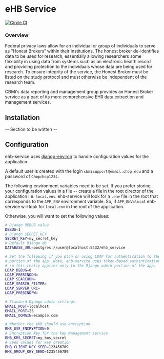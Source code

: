 # eHB Service

[![Circle CI](https://circleci.com/gh/chop-dbhi/ehb-service/tree/master.svg?style=svg)](https://circleci.com/gh/chop-dbhi/ehb-service/tree/master)

### Overview
Federal privacy laws allow for an individual or group of individuals to serve
as "Honest Brokers" within their institutions. The honest broker de-identifies
data to be used for research, essentially allowing researchers some flexibility
in using data from systems such as an electronic health record and providing
protection to the individuals whose data are being used for research. To ensure
integrity of the service, the Honest Broker must be listed on the study protocol
and must otherwise be independent of the research team.

CBMi's data reporting and management group provides an Honest Broker service as
a part of its more comprehensive EHR data extraction and management services.

## Installation

-- Section to be written --


## Configuration

ehb-service uses [django-environ](https://github.com/joke2k/django-environ) to handle configuration values for the application.

A default user is created with the login `cbmisupport@email.chop.edu` and a password of `Chopchop1234`.

The following environment variables need to be set. If you prefer storing your configuration values in a file -- create a file in the root director of the application i.e. `local.env`. ehb-service will look for a `.env` file in the root that corresponds to the `APP_ENV` environment variable. So, if `APP_ENV=local` ehb-service will look for `local.env` in the root of the application.

Otherwise, you will want to set the following values:

```bash
# Django DEBUG value
DEBUG=1
# Django SECRET_KEY
SECRET_KEY=my_secret_key
# Default Django db
DATABASE_URL=postgres://user@localhost:5432/ehb_service

# Set the following if you plan on using LDAP for authentication to the admin
# portion of the app. Note, ehb-service uses token-based authentication
# so this really applies only to the Django admin portion of the app.
LDAP_DEBUG=0
LDAP_PREBINDDN=
LDAP_SEARCHDN=
LDAP_SEARCH_FILTER=
LDAP_SERVER_URI=
LDAP_PREBINDPW=

# Standard Django admin settings
EMAIL_HOST=localhost
EMAIL_PORT=25
EMAIL_DOMAIN=example.com

# Whether the eHB should use encryption
EHB_USE_ENCRYPTION=0
# Encryption key for the key management service
EHB_KMS_SECRET=my_kms_secret
# Seed values for key creation
EHB_CLIENT_KEY_SEED=123456789
EHB_GROUP_KEY_SEED=1235456789

